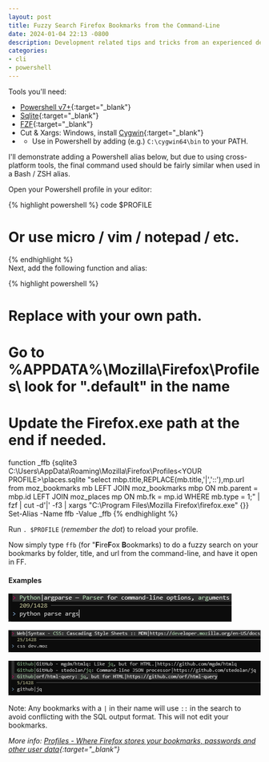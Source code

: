 ```yaml
---
layout: post
title: Fuzzy Search Firefox Bookmarks from the Command-Line
date: 2024-01-04 22:13 -0800
description: Development related tips and tricks from an experienced developer.
categories:
- cli
- powershell
---
```


Tools you'll need:
* [Powershell v7+](https://www.microsoft.com/store/apps/9MZ1SNWT0N5D){:target="_blank"}
* [Sqlite](https://www.sqlite.org/index.html){:target="_blank"}
* [FZF](https://github.com/junegunn/fzf){:target="_blank"}
* Cut & Xargs: Windows, install [Cygwin](https://cygwin.com/){:target="_blank"}
* * Use in Powershell by adding (e.g.) `C:\cygwin64\bin` to your PATH.

I'll demonstrate adding a Powershell alias below, but due to using cross-platform tools, the final command used should be fairly similar when used in a Bash / ZSH alias.

Open your Powershell profile in your editor:

{% highlight powershell %}
code $PROFILE
# Or use micro / vim / notepad / etc.
{% endhighlight %}
<br />
Next, add the following function and alias:

{% highlight powershell %}
# Replace <YOUR PROFILE> with your own path.
# Go to %APPDATA%\Mozilla\Firefox\Profiles\ look for ".default" in the name
# Update the Firefox.exe path at the end if needed.

function _ffb {sqlite3 C:\Users\AppData\Roaming\Mozilla\Firefox\Profiles\<YOUR PROFILE>\places.sqlite "select mbp.title,REPLACE(mb.title,'|','::'),mp.url from moz_bookmarks mb LEFT JOIN moz_bookmarks mbp ON mb.parent = mbp.id LEFT JOIN moz_places mp ON mb.fk = mp.id WHERE mb.type = 1;" | fzf | cut -d'|' -f3 | xargs "C:\Program Files\Mozilla Firefox\firefox.exe" {}}
Set-Alias -Name ffb -Value _ffb
{% endhighlight %}

Run ```. $PROFILE``` (*remember the dot*) to reload your profile.

Now simply type `ffb` (for "**F**ire**F**ox **B**ookmarks) to do a fuzzy search on your bookmarks by folder, title, and url from the command-line, and have it open in FF.

#### Examples

![Example Search](/assets/img/firefox-bookmarks-search-ex1.png)

![Example Search](/assets/img/firefox-bookmarks-search-ex2.png)

![Example Search](/assets/img/firefox-bookmarks-search-ex3.png)

Note: Any bookmarks with a `|` in their name will use `::` in the search to avoid conflicting with the SQL output format.  This will not edit your bookmarks.

*More info: [Profiles - Where Firefox stores your bookmarks, passwords and other user data](https://support.mozilla.org/en-US/kb/profiles-where-firefox-stores-user-data){:target="_blank"}*<br/>